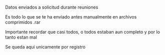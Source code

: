Datos enviados a solicitud durante reuniones

Es todo lo que se te ha enviado antes manualmente en archivos comprimidos .rar

Importante recordar que casi todos, o todos estaban aun completo y por lo tanto estan mal

Se queda aqui unicamente por registro